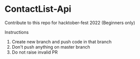 # ContactList-Api

Contribute to this repo for hacktober-fest 2022 (Beginners only)

Instructions

1. Create new branch and push code in that branch
2. Don't push anything on master branch
3. Do not raise invalid PR 
